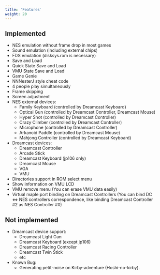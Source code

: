 ```yaml
---
title: 'Features'
weight: 20
---
```


## Implemented

-   NES emulation without frame drop in most games
-   Sound emulation (including external chips)
-   FDS emulation (disksys.rom is necessary)
-   Save and Load
-   Quick State Save and Load
-   VMU State Save and Load
-   Game Genie
-   NNNesterJ style cheat code
-   4 people play simultaneously
-   Frame skipping
-   Screen adjustment
-   NES external devices:
    -   Family Keyboard (controlled by Dreamcast Keyboard)
    -   Optical Gun (controlled by Dreamcast Controller, Dreamcast Mouse)
    -   Hyper Shot (controlled by Dreamcast Controller)
    -   Crazy Climber (controlled by Dreamcast Controller)
    -   Microphone (controlled by Dreamcast Controller)
    -   Arkanoid Paddle (controlled by Dreamcast Mouse)
    -   Mahjong Controller (controlled by Dreamcast Keyboard)
-   Dreamcast devices:
    -   Dreamcast Controller
    -   Arcade Stick
    -   Dreamcast Keyboard (jp106 only)
    -   Dreamcast Mouse
    -   VGA
    -   VMU
-   Directories support in ROM select menu
-   Show information on VMU LCD
-   VMU remove menu (You can erase VMU data easily)
-   Virtual maple port binding on Dreamcast Controllers
    (You can bind DC <=> NES controllers correspondence, like binding Dreamcast Controller #2 as NES Controller #0)

## Not implemented

-   Dreamcast device support:
    -   Dreamcast Light Gun
    -   Dreamcast Keyboard (except jp106)
    -   Dreamcast Racing Controller
    -   Dreamcast Twin Stick
    -   etc
-   Known Bug:
    -   Generating petit-noise on Kirby-adventure (Hoshi-no-kirby).

